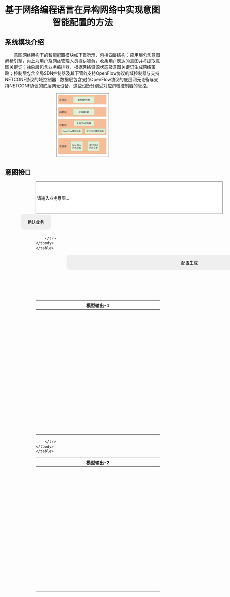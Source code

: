 # <center>基于网络编程语言在异构网络中实现意图智能配置的方法</center>

## 系统模块介绍

 <p style="text-indent: 2em;">意图网络架构下的智能配置模块如下图所示，包括四层结构：应用层包含意图解析引擎，向上为用户及网络管理人员提供服务，收集用户表达的意图并将提取意图关键词；抽象层包含业务编排器，根据网络资源状态及意图关键词生成网络策略；控制层包含全局SDN控制器及其下管的支持OpenFlow协议的域控制器与支持NETCONF协议的域控制器；数据层包含支持OpenFlow协议的底层网元设备与支持NETCONF协议的底层网元设备，这些设备分别受对应的域控制器的管控。

<img align="center" src="resources\Architecture.png" style="  display: block;
  margin-left: auto;
  margin-right: auto;
  width: 35%;" />


<script type="text/javascript">
        function myFunction() {
            // 这里写入要执行的代码逻辑
            // alert("Hello World!");
            var table = document.getElementById("mytab1");
            var td1=table.getElementsByTagName("tr").item(1).getElementsByTagName("td").item(0)

            code1 = 'import frenetic\\nfrom frenetic.syntax import *\\n \\nclass MyApp(frenetic.App):\\n    p1 = IP4DstEq(106.11.226.158, 32)\\n    p2 = IP4DstEq(211.144.27.126, 32)\\n    p3 = IP4DstEq(218.2.112.234, 32)\\n    selectPacket = Or([p1, p2, p3])\\n    Drop(selectPacket)\\n    \\napp = MyApp()\\napp.start_event_loop()'
            code2 = 'print("hello world2")' // 如果你还需要第二段代码
            defined_content = '<pre>' + code1 + '\\n' + code2 + '</pre>'
            
            <!-- code1 = 'import frenetic\nfrom frenetic.syntax import *\n \nclass MyApp(frenetic.App):\n    p1 = IP4DstEq(106.11.226.158, 32)\n    p2 = IP4DstEq(211.144.27.126, 32)\n    p3 = IP4DstEq(218.2.112.234, 32)\n    selectPacket = Or([p1, p2, p3])\n    Drop(selectPacket)\n    \napp = MyApp()\napp.start_event_loop()'
            code2 =  'print("hello world2")'
            defined_content = '<pre>' + code1 + '\n' + code2 + '</pre>' -->
            td1.innerHTML = defined_content
        }

        function myFunction2() {
            var table = document.getElementById("mytab2");
            var td1=table.getElementsByTagName("tr").item(1).getElementsByTagName("td").item(0)

            // XML数据（这里只作为示例）
            var xmlString = "<access-lists><access-list><name>BlockEntertainment</name><aces><ace><name>DenyEntertainmentSite1</name><matches><ipv4><destination-ip-address>220.181.38.148</destination-ip-address></ipv4></matches><actions><forwarding>drop</forwarding></actions></ace><!-- Add more ACEs for other entertainment sites --></aces></access-list></access-lists>";

            xmlString = "&lt;access-lists&gt;\n\t&lt;access-list&gt;\n\t\t&lt;name&gt;BlockEntertainment&lt;/name&gt;\n\t\t&lt;aces&gt;\n\t\t\t&lt;ace&gt;\n\t\t\t\t&lt;name&gt;DenyEntertainmentSite1&lt;/name&gt;\n\t\t\t\t&lt;matches&gt;\n\t\t\t\t\t&lt;ipv4&gt;\n\t\t\t\t\t\t&lt;destination-ip-address&gt;220.181.38.148&lt;/destination-ip-address&gt;\n\t\t\t\t\t&lt;/ipv4&gt;\n\t\t\t\t&lt;/matches&gt;\n\t\t\t\t&lt;actions&gt;\n\t\t\t\t\t&lt;forwarding&gt;drop&lt;/forwarding&gt;\n\t\t\t\t&lt;/actions&gt;\n\t\t\t&lt;/ace&gt;\n\t\t\t&lt;!-- Add more ACEs for other entertainment sites --&gt;\n\t\t&lt;/aces&gt;\n\t&lt;/access-list&gt;\n&lt;/access-lists&gt;";

            <!-- xmlString = "&lt;access-lists&gt;\n&lt;access-list&gt;\n&lt;name&gt;BlockEntertainment&lt;/name&gt;\n&lt;aces&gt;\n&lt;ace&gt;\n&lt;name&gt;DenyEntertainmentSite1&lt;/name&gt;\n&lt;matches&gt;\n&lt;ipv4&gt;\n&lt;destination-ip-address&gt;220.181.38.148&lt;/destination-ip-address&gt;\n&lt;/ipv4&gt;\n&lt;/matches&gt;\n&lt;actions&gt;\n&lt;forwarding&gt;drop&lt;/forwarding&gt;\n&lt;/actions&gt;\n&lt;/ace&gt;\n&lt;!-- Add more ACEs for other entertainment sites --&gt;\n&lt;/aces&gt;\n&lt;/access-list&gt;\n&lt;/access-lists&gt;"; -->
            
           
            
            defined_content = '<pre><code>' + xmlString + '</code></pre>'
            td1.innerHTML = defined_content
        }
        
        function progress() {
            var bar = document.getElementById("progress1");
            var width = 0;
            var id = setInterval(frame, 10);
            function frame() {
                if (width >= 100) {
                    clearInterval(id);
                    myFunction();
                }
                else {
                    width++;
                    bar.style.width = width + '%';
                }
            }
        }

        function progress2() {
            var bar = document.getElementById("progress2");
            var width = 0;
            var id = setInterval(frame, 10);
            function frame() {
                if (width >= 100) {
                    clearInterval(id);
                    myFunction2();
                }
                else {
                    width++;
                    bar.style.width = width + '%';
                }
            }
        }
        
  
</script>


<h2>意图接口</h2>
<form  method="get">
  <p><input type="text" name="fname" value="请输入业务意图..." style="width: 600px;height:100px; margin-left:100px" />   <button style="width:100px; height:50px; border: none; border-radius: 10px; font-family: sans-serif; margin-left:50px" type="button" onclick='progress()' >确认业务</button></p>
 
  <!-- <input type="submit" value="Submit" /> -->
</form>


<div class="progress-bar" style="margin-top:10px; margin-bottom:20px; margin-left:100px">
  <div class="progress" id="progress1"></div>
</div>

<div style="margin-left:100px">
    <table style='width: 100%;' id='mytab1'>
        <thead>
        <tr>
            <th width="800px">模型输出-1 </th>
            <!-- <th width="400px">模型输出-2</th>
            <th width="400px">实际答案</th> -->
        </tr>
        </thead>
        <tbody>
        <tr>
            <td width="800px" height="400px"></td>
            <!-- <td width="400px" height="400px"></td>
            <td width="400px" height="400px"></td> -->

        </tr>
    </tbody>
    </table>
</div>



 <button style="width:800px; height:50px; border: none; border-radius: 10px; font-family: sans-serif;margin-left:100px" type="button" onclick='progress2()' >配置生成</button>

 <div class="progress-bar" style="margin-top:10px; margin-bottom:20px; margin-left:100px">
  <div class="progress" id="progress2"></div>
</div>

<div style="margin-left:100px;margin-bottom:100px">
    <table style='width: 100%;' id='mytab2'>
        <thead>
        <tr>
            <th width="800px">模型输出-2</th>
            <!-- <th width="400px">模型输出-2</th>
            <th width="400px">实际答案</th> -->
        </tr>
        </thead>
        <tbody>
        <tr>
            <td width="800px" height="400px" style="text-align:left"></td>
            <!-- <td width="400px" height="400px"></td>
            <td width="400px" height="400px"></td> -->

        </tr>
    </tbody>
    </table>
</div>

